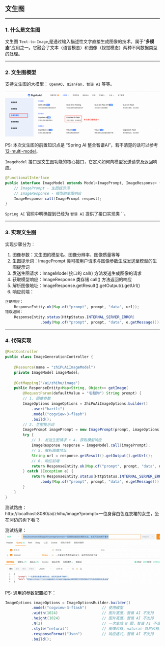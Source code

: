 ## 文生图

---

### 1. 什么是文生图

文生图 `Text-to-Image`,是通过输入描述性文字直接生成图像的技术，属于“**多模态**”应用之一。它融合了文本（语言模态）和图像（视觉模态）两种不同数据类型的处理。

---

### 2. 文生图模型

支持文生图的大模型： `OpenAO`、`QianFan`、`智谱 AI` 等等。

![文生图大模型](images/15/text-to-image-model.png)

PS: 本次文生图的前置知识点是 “Spring AI 整合智谱AI”，若不清楚的话可以参考 [12-multi-model](./12-multi-model.MD)。

`ImageModel` 接口是文生图功能的核心接口，它定义如何向模型发送请求及返回响应。

```java
@FunctionalInterface
public interface ImageModel extends Model<ImagePrompt, ImageResponse> {
    // ImagePrompt - 生图提示词
    // ImageResponse - 模型的生图响应 
    ImageResponse call(ImagePrompt request);
}
```

`Spring AI` 官网中明确提到已经为 `智谱 AI` 提供了接口实现类 ``。

---

### 3. 实现文生图

实现步骤分为：

1. 图像参数：文生图的模型名、图像分辨率、图像质量等等
2. 生图提示词：ImagePrompt 类可按用户请求与图像参数生成发送至模型的生图提示词
3. 发送生图请求：ImageModel 接口的 call() 方法发送生成图像的请求
4. 获取模型响应：ImageResponse 类存储 call() 方法返回的响应
5. 解析图像地址：ImageResponse.getResult().getOutput().getUrl()
6. 响应前端：  
```java
正确响应：
    ResponseEntity.ok(Map.of("prompt", prompt, "data", url));
错误返回：
    ResponseEntity.status(HttpStatus.INTERNAL_SERVER_ERROR)
                .body(Map.of("prompt", prompt, "data", e.getMessage()));
```

---

### 4. 代码实现

```java
@RestController
public class ImageGenerationController {

    @Resource(name = "zhiPuAiImageModel")
    private ImageModel imageModel;

    @GetMapping("/ai/zhihu/image")
    public ResponseEntity<Map<String, Object>> getImage(
        @RequestParam(defaultValue = "毛和狗") String prompt) {
        // 1. 图像参数
        ImageOptions imageOptions = ZhiPuAiImageOptions.builder()
            .user("hartli")
            .model("cogview-3-flash")
            .build();
        // 2. 生图提示词
        ImagePrompt imagePrompt = new ImagePrompt(prompt, imageOptions);
        try {
            // 3. 发送生图请求 + 4. 获取模型响应
            ImageResponse response = imageModel.call(imagePrompt);
            // 5. 解析图像地址
            String url = response.getResult().getOutput().getUrl();
            // 6. 响应前端
            return ResponseEntity.ok(Map.of("prompt", prompt, "data", url));
        } catch (Exception e) {
            return ResponseEntity.status(HttpStatus.INTERNAL_SERVER_ERROR)
                .body(Map.of("prompt", prompt, "data", e.getMessage()));
        }
    }
}
```

测试路由：<br/>
http://localhost:8080/ai/zhihu/image?prompt=一位身穿白色连衣裙的女生，坐在河边的树下看书

测试结果：
![img.png](images/15/first-result.png)

PS:  通用的参数配置如下：

```java
ImageOptions imageOptions = ImageOptionsBuilder.builder()
            .model("cogview-3-flash")       // 使用模型
            .width(1024)                    // 图片宽度，智谱 AI 不支持
            .height(1024)                   // 图片高度，智谱 AI 不支持
            .N(2)                           // 一次生成 N 图，智谱 AI 不支持
            .style("netural")               // 图像风格，natural-自然风格，vivid-鲜艳风格，智谱 AI 不支持
            .responseFormat("Json")         // 响应格式，智谱 AI 不支持
            .build();
```